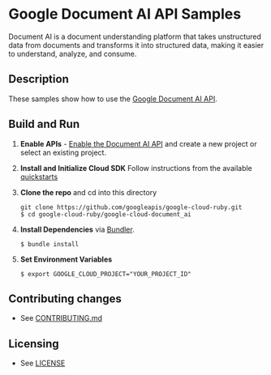 # Google Document AI API Samples

Document AI is a document understanding platform that takes unstructured data from documents and transforms it into structured data, making it easier to understand, analyze, and consume.

## Description

These samples show how to use the [Google Document AI API](https://cloud.google.com/document-ai/).

## Build and Run
1.  **Enable APIs** - [Enable the Document AI API](https://console.cloud.google.com/flows/enableapi?apiid=documentai.googleapis.com)
    and create a new project or select an existing project.

1.  **Install and Initialize Cloud SDK**
    Follow instructions from the available [quickstarts](https://cloud.google.com/sdk/docs/quickstarts)

1.  **Clone the repo** and cd into this directory

    ```text
    git clone https://github.com/googleapis/google-cloud-ruby.git
    $ cd google-cloud-ruby/google-cloud-document_ai
    ```

1. **Install Dependencies** via [Bundler](https://bundler.io).

    ```text
    $ bundle install
    ```

1. **Set Environment Variables**

    ```text
    $ export GOOGLE_CLOUD_PROJECT="YOUR_PROJECT_ID"
    ```

## Contributing changes

* See [CONTRIBUTING.md](../CONTRIBUTING.md)

## Licensing

* See [LICENSE](../LICENSE)
